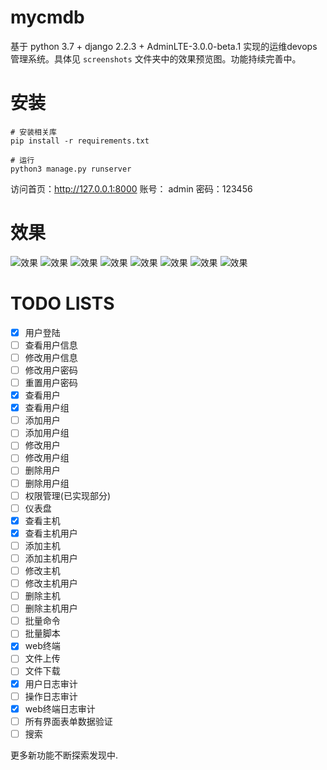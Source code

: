# mycmdb
基于 python 3.7 + django 2.2.3 + AdminLTE-3.0.0-beta.1 实现的运维devops管理系统。具体见 `screenshots` 文件夹中的效果预览图。功能持续完善中。


# 安装
```
# 安装相关库
pip install -r requirements.txt

# 运行
python3 manage.py runserver
```

访问首页：http://127.0.0.1:8000
账号： admin     密码：123456


# 效果
![效果](https://github.com/leffss/devops/blob/master/screenshots/1.PNG?raw=true)
![效果](https://github.com/leffss/devops/blob/master/screenshots/2.PNG?raw=true)
![效果](https://github.com/leffss/devops/blob/master/screenshots/3.PNG?raw=true)
![效果](https://github.com/leffss/devops/blob/master/screenshots/4.PNG?raw=true)
![效果](https://github.com/leffss/devops/blob/master/screenshots/5.PNG?raw=true)
![效果](https://github.com/leffss/devops/blob/master/screenshots/6.PNG?raw=true)
![效果](https://github.com/leffss/devops/blob/master/screenshots/7.PNG?raw=true)
![效果](https://github.com/leffss/devops/blob/master/screenshots/8.PNG?raw=true)


# TODO LISTS
- [x] 用户登陆
- [ ] 查看用户信息
- [ ] 修改用户信息
- [ ] 修改用户密码
- [ ] 重置用户密码
- [x] 查看用户
- [x] 查看用户组
- [ ] 添加用户
- [ ] 添加用户组
- [ ] 修改用户
- [ ] 修改用户组
- [ ] 删除用户
- [ ] 删除用户组
- [ ] 权限管理(已实现部分)
- [ ] 仪表盘
- [x] 查看主机
- [x] 查看主机用户
- [ ] 添加主机
- [ ] 添加主机用户
- [ ] 修改主机
- [ ] 修改主机用户
- [ ] 删除主机
- [ ] 删除主机用户
- [ ] 批量命令
- [ ] 批量脚本
- [x] web终端
- [ ] 文件上传
- [ ] 文件下载
- [x] 用户日志审计
- [ ] 操作日志审计
- [x] web终端日志审计
- [ ] 所有界面表单数据验证
- [ ] 搜索

更多新功能不断探索发现中.
